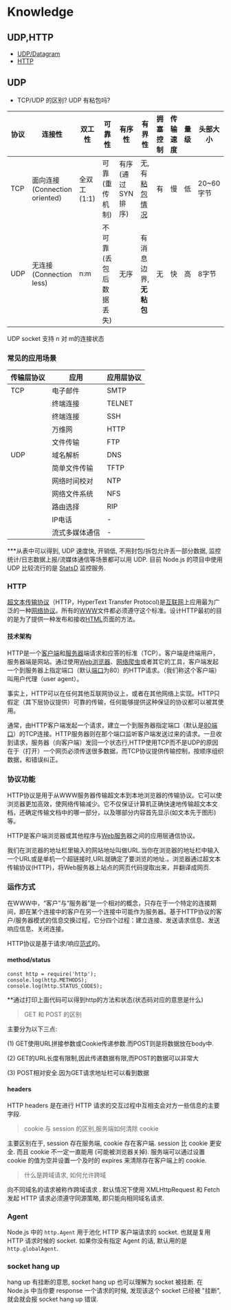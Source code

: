 # Knowledge

## UDP,HTTP

* [UDP/Datagram](https://github.com/ElemeFE/node-interview/blob/master/sections/network.md#udp)
* [HTTP](https://github.com/ElemeFE/node-interview/blob/master/sections/network.md#http)

## UDP

* TCP/UDP 的区别? UDP 有粘包吗?

| 协议   | 连接性                       | 双工性      | 可靠性          | 有序性         | 有界性                                      | 拥塞控制 | 传输速度 | 量级   | 头部大小    |
| ---- | ------------------------- | -------- | ------------ | ----------- | ---------------------------------------- | ---- | ---- | ---- | ------- |
| TCP  | 面向连接(Connection oriented) | 全双工(1:1) | 可靠(重传机制)     | 有序(通过SYN排序) | 无, 有[粘包情况](https://github.com/ElemeFE/node-interview/blob/master/sections/network.md#%E7%B2%98%E5%8C%85) | 有    | 慢    | 低    | 20~60字节 |
| UDP  | 无连接(Connection less)      | n:m      | 不可靠(丢包后数据丢失) | 无序          | 有消息边界, **无粘包**                           | 无    | 快    | 高    | 8字节     |

UDP socket 支持 n 对 m的连接状态

### 常见的应用场景

| 传输层协议 | 应用      | 应用层协议  |
| ----- | ------- | ------ |
| TCP   | 电子邮件    | SMTP   |
|       | 终端连接    | TELNET |
|       | 终端连接    | SSH    |
|       | 万维网     | HTTP   |
|       | 文件传输    | FTP    |
| UDP   | 域名解析    | DNS    |
|       | 简单文件传输  | TFTP   |
|       | 网络时间校对  | NTP    |
|       | 网络文件系统  | NFS    |
|       | 路由选择    | RIP    |
|       | IP电话    | -      |
|       | 流式多媒体通信 | -      |

***从表中可以得到, UDP 速度快, 开销低, 不用封包/拆包允许丢一部分数据, 监控统计/日志数据上报/流媒体通信等场景都可以用 UDP. 目前 Node.js 的项目中使用 UDP 比较流行的是 [StatsD](https://github.com/etsy/statsd) 监控服务.

### HTTP

[超文本传输协议](http://baike.baidu.com/item/%E8%B6%85%E6%96%87%E6%9C%AC%E4%BC%A0%E8%BE%93%E5%8D%8F%E8%AE%AE)（HTTP，HyperText Transfer Protocol)是[互联网](http://baike.baidu.com/item/%E4%BA%92%E8%81%94%E7%BD%91)上应用最为广泛的一种[网络协议](http://baike.baidu.com/item/%E7%BD%91%E7%BB%9C%E5%8D%8F%E8%AE%AE)。所有的[WWW](http://baike.baidu.com/item/WWW)文件都必须遵守这个标准。设计HTTP最初的目的是为了提供一种发布和接收[HTML](http://baike.baidu.com/item/HTML)页面的方法。

#### 技术架构

HTTP是一个[客户端](http://baike.baidu.com/item/%E5%AE%A2%E6%88%B7%E7%AB%AF)和[服务器](http://baike.baidu.com/item/%E6%9C%8D%E5%8A%A1%E5%99%A8)端请求和应答的标准（TCP）。客户端是终端用户，服务器端是网站。通过使用[Web浏览器](http://baike.baidu.com/item/Web%E6%B5%8F%E8%A7%88%E5%99%A8)、[网络爬虫](http://baike.baidu.com/item/%E7%BD%91%E7%BB%9C%E7%88%AC%E8%99%AB)或者其它的工具，客户端发起一个到服务器上指定端口（默认[端口](http://baike.baidu.com/item/%E7%AB%AF%E5%8F%A3)为80）的HTTP请求。（我们称这个客户端）叫用户代理（user agent）。

事实上，HTTP可以在任何其他互联网协议上，或者在其他网络上实现。HTTP只假定（其下层协议提供）可靠的传输，任何能够提供这种保证的协议都可以被其使用。

通常，由HTTP客户端发起一个请求，建立一个到服务器指定端口（默认是[80端口](http://baike.baidu.com/item/80%E7%AB%AF%E5%8F%A3)）的TCP连接。HTTP服务器则在那个端口监听客户端发送过来的请求。一旦收到请求，服务器（向客户端）发回一个状态行,HTTP使用TCP而不是UDP的原因在于（打开）一个网页必须传送很多数据，而TCP协议提供传输控制，按顺序组织数据，和错误纠正。

### 协议功能

HTTP协议是用于从WWW服务器传输超文本到本地浏览器的传输协议。它可以使浏览器更加高效，使网络传输减少。它不仅保证计算机正确快速地传输超文本文档，还确定传输文档中的哪一部分，以及哪部分内容首先显示(如文本先于图形)等。

HTTP是客户端浏览器或其他程序与[Web服务](http://baike.baidu.com/item/Web%E6%9C%8D%E5%8A%A1)器之间的应用层通信协议。

我们在浏览器的地址栏里输入的网站地址叫做URL.当你在浏览器的地址栏中输入一个URL或是单机一个超链接时,URL就确定了要浏览的地址.。浏览器通过超文本传输协议(HTTP)，将Web服务器上站点的网页代码提取出来，并翻译成网页.

### 运作方式

在WWW中，“客户”与“服务器”是一个相对的概念，只存在于一个特定的连接期间，即在某个连接中的客户在另一个连接中可能作为服务器。基于HTTP协议的客户/服务器模式的信息交换过程，它分四个过程：建立连接、发送请求信息、发送响应信息、关闭连接。

HTTP协议是基于请求/响应[范式](http://baike.baidu.com/item/%E8%8C%83%E5%BC%8F)的。

#### method/status

```
const http = require('http');
console.log(http.METHODS);
console.log(http.STATUS_CODES);
```

**通过打印上面代码可以得到http的方法和状态(状态码对应的意思是什么)

>GET 和 POST 的区别

主要分为以下三点:

(1) GET使用URL拼接参数或Cookie传递参数.而POST则是将数据放在body中.

(2) GET的URL长度有限制,因此传递数据有限,而POST的数据可以非常大

(3) POST相对安全.因为GET请求地址栏可以看到数据

#### headers

HTTP headers 是在进行 HTTP 请求的交互过程中互相支会对方一些信息的主要字段.

>cookie 与 session 的区别,服务端如何清除 cookie

主要区别在于, session 存在服务端, cookie 存在客户端. session 比 cookie 更安全. 而且 cookie 不一定一直能用 (可能被浏览器关掉). 服务端可以通过设置 cookie 的值为空并设置一个及时的 expires 来清除存在客户端上的 cookie.

>什么是跨域请求, 如何允许跨域

向不同域名的请求被称作跨域请求 . 默认情况下使用 XMLHttpRequest 和 Fetch 发起 HTTP 请求必须遵守同源策略, 即只能向相同域名请求.

### Agent

Node.js 中的 `http.Agent` 用于池化 HTTP 客户端请求的 socket. 也就是复用 HTTP 请求时候的 socket. 如果你没有指定 Agent 的话, 默认用的是 `http.globalAgent`.

### socket hang up

hang up 有挂断的意思, socket hang up 也可以理解为 socket 被挂断. 在 Node.js 中当你要 response 一个请求的时候, 发现该这个 socket 已经被 "挂断", 就会就会报 socket hang up 错误.